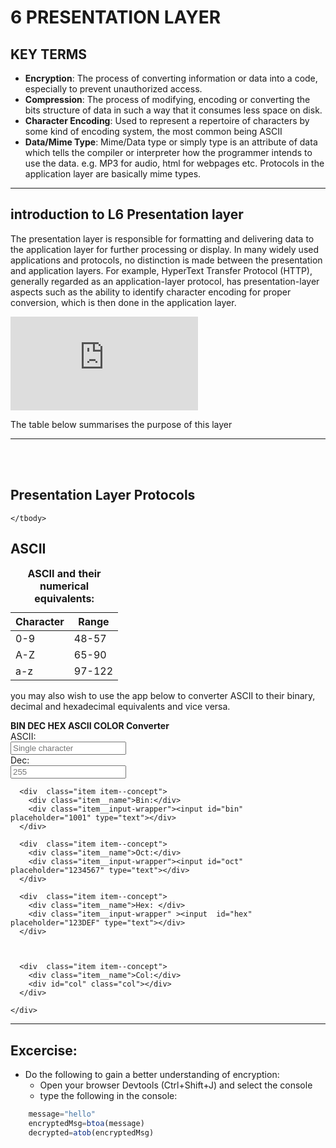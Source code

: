 <script src="formatter_old.js"></script>
<link rel="stylesheet" type="text/css" href="style.css">
<!--  -->

<!-- for the app -->
<link rel="stylesheet" href="apps/binDexAscii/style.css">

<link href="https://code.jquery.com/ui/1.12.1/themes/smoothness/jquery-ui.css" rel="stylesheet" type="text/css" />
<script src="https://code.jquery.com/jquery-3.1.0.js"></script>
<script src="https://code.jquery.com/ui/1.12.1/jquery-ui.js"></script>

<!--  -->
# 6 PRESENTATION LAYER

## KEY TERMS

- <b>Encryption</b>: The process of converting information or data into a code, especially to prevent unauthorized access.
- <b>Compression</b>:  The process of modifying, encoding or converting the bits structure of data in such a way that it consumes less space on disk.
- <b>Character Encoding</b>: Used to represent a repertoire of characters by some kind of encoding system, the most common being ASCII
- <b>Data/Mime Type</b>: Mime/Data type or simply type is an attribute of data which tells the compiler or interpreter how the programmer intends to use the data. e.g. MP3 for audio, html for webpages etc. Protocols in the application layer are basically mime types.

---

## introduction to L6 Presentation layer

The presentation layer is responsible for formatting and delivering data to the application layer for further processing or display. In many widely used applications and protocols, no distinction is made between the presentation and application layers. For example, HyperText Transfer Protocol (HTTP), generally regarded as an application-layer protocol, has presentation-layer aspects such as the ability to identify character encoding for proper conversion, which is then done in the application layer.

<!-- https://www.youtube.com/watch?v=AtITX-U2mL4 -->
<!-- <embed src="https://www.youtube.com/embed/RGVrn4Z02qY"> -->
<embed src="https://www.youtube.com/embed/AtITX-U2mL4">

The table below summarises the purpose of this layer
<div id="l6-functions" class="interactive-functions grid"></div>
<table style="display:none">
	<tr>
		<th>Purpose</th>
		<th>Description</th>
	</tr>
	<tr>
		<td>Convertion</td>
		<td>It converts data recieved as bits (0s and 1s)  from the lower layers and converts it into its associated file format. For example, textual data may be converted to ASCII, images to png and audio to mp3.  It also converting media into binary so that it can be converted into electrical signals over the physical layer (Layer 1).
		</td>
	</tr>
	<tr>
		<td>Translation</td>
		<td>Different machines may use different encoding schemes, so the applicaiton layer may need to translate data into a format that the Application Layer can consume. 
		<ul>
			<li>UTF8 -> ASCII </li>
			<li>ASCII -> EBCDIC).</li>
		</ul>
		</td>
	</tr>
	<tr>
		<td>Encryption/Decrypt</td>
		<td>
		Layer 6 is able to encrypt messages to be sent, and decode encrypted messages it recieves for data privacy.This is usually through L4 Transport (SSL/TLS protocol)
		</td>
	</tr>
	<tr>
		<td>Compression/Decompression</td>
		<td>This layer uses <a hre="">compression algorithms</a> to reduce the size of data recieved from L7 Application Layer to be sent over the network. This is especially important when sending large files such as video and large applications as it reduces the overheads needed to transfer data. It also decompresses data recieved from the sender. 

		compression may be further subdivided as:

<ul>
	<li>
		<a href="">lossy (data integrity isn't guaranteed)</a>
	</li>
	<li>
		<a href="">lossless lossless (data integrity is guaranteed).</a>
	</li>
</ul>		

</td>
	</tr>
</table>

---

<br>
<br>

## Presentation Layer Protocols

<div id="l6-protocols" class="interactive-protocols flex flex--column"></div>

<table style="display:none">
	<thead>
		<tr>
			<th>Protocol</th>
			<th>Meaning</th>
			<th>Purpose</th>
		</tr>
	</thead>
	<tbody>
		<tr>
			<td>ASCII</td>
			<td>American Standard Code for Information Interchange</td>
			<td>ASCII sands for American Standard Code for Information Interchange. It uses 7 bits to represent a character incluing numbers, letters and symbols such as &?#..., and control characters such as return, tab, esc, etc. The first bit is a parity bit, used for error detection. With 7 bits there is a total of 2^7=128 distinct combinations of 1s and 0s to form a char <br><br>ASCII extended is the adition of an 8th bit which double the amount of possible combinations, which is 256. This allows the addition of extra characters such as "é". it is still limited, hence the introduction of UTF-8</td>
		</tr>
		<tr>
			<td>UTF-8</td>
			<td></td>
			<td>utf-8 extends ascii and allowes the use of non latin characters such as Chinese and Russian to be used. whereas ascii is just 7bits, utf-8 is can be up to 6bytes. the first few numbers denotes how many bytes the character consists of followd by a 0 which marks the end of the header. it is then followed by the code for the character, the second byte always begins with 10, followed by the rest of the charcode. <br><br>The first four nums in the first one indicate how many bytes are to follow the first nums of each subsequent octet begins with 10=continuation byte chinese uses 3Bytes utf-8 encoding 2Bytes in utf-16</td>
		</tr>
		<tr>
			<td>HTML</td>
			<td>Hypertext Markup Language</td>
			<td>It is the default markup language for structuring and displaying web pages in a web browser. HTML is usually accompanied by other web languages such as Cascading Style Sheets (CSS) and scripting languages such as JavaScript.</td>
		</tr>
		<tr>
			<td>JPEG</td>
			<td>Joint Photographic Experts Group</td>
			<td>Is a commonly used method of lossy compression for digital images, particularly for those images produced by digital photography. </td>
		</tr>
		<tr>
			<td>MP3</td>
			<td>MPEG Audio Layer-3</td>
			<td>It is a coding format for digital audio that uses lossy audio-data compression </td>
		</tr>
		<tr>
			<td>XML</td>
			<td>Extensible Markup Language (XML) </td>
			<td>It is a markup language that defines a set of rules for encoding documents in a format that is both human-readable and machine-readable. It has a similar syntax to HTML. Although the design of XML focuses on documents, the language is widely used for the representation of arbitrary data structures[7] such as those used in web services.</td>
		</tr>
		
		
	</tbody>
</table>


<h2>ASCII</h2>

<table>
    <caption><b>ASCII and their numerical equivalents:</b></caption>
<thead> 
    <tr><th>Character</th><th>Range</th></tr>
</thead>
<tbody><tr><td>0-9</td><td>48-57</td></tr>
<tr><td>A-Z</td><td>65-90</td></tr>
<tr><td>a-z</td><td>97-122</td></tr>
</tbody>
</table>

you may also wish to use the app below to converter ASCII to their binary, decimal and hexadecimal equivalents and vice versa.

<div class="container">
    <caption class="heading"><b>BIN DEC HEX ASCII COLOR Converter</b></caption>
    <div class="numbers-wrapper">
    <div  class="item item--concept">
      <div class="item__name">ASCII:</div>
      <div class="item__input-wrapper"><input id="ascii" placeholder="Single character" type="text"></div>
    </div>
      <div  class="item item--concept">
        <div class="item__name">Dec:</div>
        <div class="item__input-wrapper"><input id="dec" placeholder="255" type="text">   </div>
      </div>
     
      <div  class="item item--concept">
        <div class="item__name">Bin:</div>
        <div class="item__input-wrapper"><input id="bin" placeholder="1001" type="text"></div>
      </div>
     
      <div  class="item item--concept">
        <div class="item__name">Oct:</div>
        <div class="item__input-wrapper"><input id="oct" placeholder="1234567" type="text"></div>
      </div>
     
      <div  class="item item--concept">
        <div class="item__name">Hex: </div>
        <div class="item__input-wrapper" ><input  id="hex" placeholder="123DEF" type="text"></div>
      </div>
      
      
     
      <div  class="item item--concept">
        <div class="item__name">Col:</div>
        <div id="col" class="col"></div>
      </div>
    
    </div>
  </div>
  <script src='apps/binDexAscii/logic3.js'></script>

<!-- <embed src="../binDecHexAscii/index.html"> </embed> -->

---

## Excercise:

- Do the following to gain a better understanding of encryption:
    - Open your browser Devtools (Ctrl+Shift+J) and select the console
    - type the following in the console:
```js
    message="hello"
    encryptedMsg=btoa(message)
    decrypted=atob(encryptedMsg)
```


<!-- <button id="previous">previous</button><button id="next">next</button> -->
